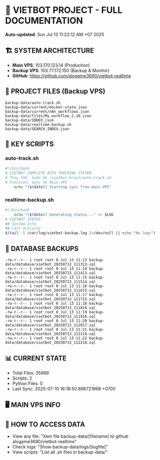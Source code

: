 # 🤖 VIETBOT PROJECT - FULL DOCUMENTATION
**Auto-updated**: Sun Jul 13 11:23:12 AM +07 2025

## 🏗️ SYSTEM ARCHITECTURE
- **Main VPS**: 103.170.123.14 (Production)
- **Backup VPS**: 103.77.172.150 (Backup & Monitor)
- **GitHub**: https://github.com/alogame3690/vietbot-realtime

## 📁 PROJECT FILES (Backup VPS)
```
backup-data/auto-track.sh
backup-data/current/docker-state.json
backup-data/current/n8n_workflows.json
backup-data/files/My_workflow_2_10.json
backup-data/INDEX.json
backup-data/realtime-backup.sh
backup-data/SEARCH_INDEX.json
```

## 🔧 KEY SCRIPTS
### auto-track.sh
```bash
#!/bin/bash
# VIETBOT COMPLETE AUTO TRACKING SYSTEM
# Thay thế toàn bộ /vietbot-brain/auto-track.sh
# Function: Sync từ Main VPS
    echo "[$(date)] Starting sync from main VPS"
```
### realtime-backup.sh
```bash
#!/bin/bash
    echo "[$(date)] Generating status..." >> $LOG
# VIETBOT STATUS
## System Info
## Last Activity
$(tail -5 /var/log/vietbot-backup.log 2>/dev/null || echo "No logs")
```

## 💾 DATABASE BACKUPS
```
-rw-r--r-- 1 root root 0 Jul 13 11:13 backup-data/database/vietbot_20250713_111313.sql
-rw-r--r-- 1 root root 0 Jul 13 11:14 backup-data/database/vietbot_20250713_111413.sql
-rw-r--r-- 1 root root 0 Jul 13 11:15 backup-data/database/vietbot_20250713_111514.sql
-rw-r--r-- 1 root root 0 Jul 13 11:16 backup-data/database/vietbot_20250713_111615.sql
-rw-r--r-- 1 root root 0 Jul 13 11:17 backup-data/database/vietbot_20250713_111715.sql
-rw-r--r-- 1 root root 0 Jul 13 11:18 backup-data/database/vietbot_20250713_111816.sql
-rw-r--r-- 1 root root 0 Jul 13 11:19 backup-data/database/vietbot_20250713_111916.sql
-rw-r--r-- 1 root root 0 Jul 13 11:20 backup-data/database/vietbot_20250713_112017.sql
-rw-r--r-- 1 root root 0 Jul 13 11:21 backup-data/database/vietbot_20250713_112118.sql
-rw-r--r-- 1 root root 0 Jul 13 11:22 backup-data/database/vietbot_20250713_112218.sql
```

## 📊 CURRENT STATE
- Total Files: 35969
- Scripts: 2
- Python Files: 0
- Last Sync: 2025-07-10 16:18:50.896721968 +0700

## 🖥️ MAIN VPS INFO


## 🚨 HOW TO ACCESS DATA
- View any file: "Xem file backup-data/[filename] từ github alogame3690/vietbot-realtime"
- Check logs: "Show backup-data/logs/[logfile]"
- View scripts: "List all .sh files in backup-data/"
